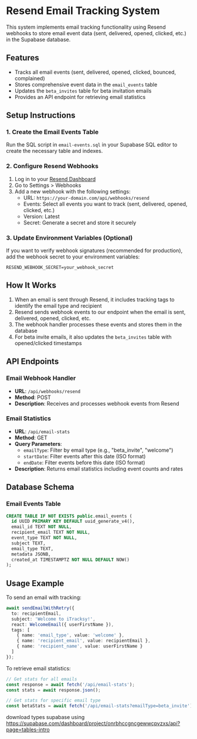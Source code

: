 # Resend Email Tracking System

This system implements email tracking functionality using Resend webhooks to store email event data (sent, delivered, opened, clicked, etc.) in the Supabase database.

## Features

- Tracks all email events (sent, delivered, opened, clicked, bounced, complained)
- Stores comprehensive event data in the `email_events` table
- Updates the `beta_invites` table for beta invitation emails
- Provides an API endpoint for retrieving email statistics

## Setup Instructions

### 1. Create the Email Events Table

Run the SQL script in `email-events.sql` in your Supabase SQL editor to create the necessary table and indexes.

### 2. Configure Resend Webhooks

1. Log in to your [Resend Dashboard](https://resend.com/dashboard)
2. Go to Settings > Webhooks
3. Add a new webhook with the following settings:
   - URL: `https://your-domain.com/api/webhooks/resend`
   - Events: Select all events you want to track (sent, delivered, opened, clicked, etc.)
   - Version: Latest
   - Secret: Generate a secret and store it securely

### 3. Update Environment Variables (Optional)

If you want to verify webhook signatures (recommended for production), add the webhook secret to your environment variables:

```
RESEND_WEBHOOK_SECRET=your_webhook_secret
```

## How It Works

1. When an email is sent through Resend, it includes tracking tags to identify the email type and recipient
2. Resend sends webhook events to our endpoint when the email is sent, delivered, opened, clicked, etc.
3. The webhook handler processes these events and stores them in the database
4. For beta invite emails, it also updates the `beta_invites` table with opened/clicked timestamps

## API Endpoints

### Email Webhook Handler

- **URL**: `/api/webhooks/resend`
- **Method**: POST
- **Description**: Receives and processes webhook events from Resend

### Email Statistics

- **URL**: `/api/email-stats`
- **Method**: GET
- **Query Parameters**:
  - `emailType`: Filter by email type (e.g., "beta_invite", "welcome")
  - `startDate`: Filter events after this date (ISO format)
  - `endDate`: Filter events before this date (ISO format)
- **Description**: Returns email statistics including event counts and rates

## Database Schema

### Email Events Table

```sql
CREATE TABLE IF NOT EXISTS public.email_events (
  id UUID PRIMARY KEY DEFAULT uuid_generate_v4(),
  email_id TEXT NOT NULL,
  recipient_email TEXT NOT NULL,
  event_type TEXT NOT NULL,
  subject TEXT,
  email_type TEXT,
  metadata JSONB,
  created_at TIMESTAMPTZ NOT NULL DEFAULT NOW()
);
```

## Usage Example

To send an email with tracking:

```typescript
await sendEmailWithRetry({
  to: recipientEmail,
  subject: 'Welcome to iTracksy!',
  react: WelcomeEmail({ userFirstName }),
  tags: [
    { name: 'email_type', value: 'welcome' },
    { name: 'recipient_email', value: recipientEmail },
    { name: 'recipient_name', value: userFirstName }
  ]
});
```

To retrieve email statistics:

```typescript
// Get stats for all emails
const response = await fetch('/api/email-stats');
const stats = await response.json();

// Get stats for specific email type
const betaStats = await fetch('/api/email-stats?emailType=beta_invite');
```

download types supabase using https://supabase.com/dashboard/project/onrbhccgncgewwcpvzxs/api?page=tables-intro
